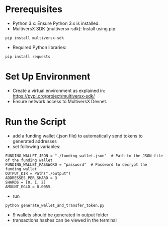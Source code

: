# Prerequisites

- Python 3.x: Ensure Python 3.x is installed.
- MultiversX SDK (multiversx-sdk): Install using pip:
```shell
pip install multiversx-sdk
```
- Required Python libraries:
```shell
pip install requests
```
# Set Up Environment
- Create a virtual environment as explained in: https://pypi.org/project/multiversx-sdk/
- Ensure network access to MultiversX Devnet.

# Run the Script
- add a funding wallet (.json file) to automatically send tokens to generated addresses
- set following variables:
```
FUNDING_WALLET_JSON = "./funding_wallet.json"  # Path to the JSON file of the funding wallet
FUNDING_WALLET_PASSWORD = "password"  # Password to decrypt the funding wallet
OUTPUT_DIR = Path("./output")
ADDRESSES_PER_SHARD = 3
SHARDS = [0, 1, 2]
AMOUNT_EGLD = 0.0055
```
- run
```shell
python generate_wallet_and_transfer_token.py
```
- 9 wallets should be generated in output folder
- transactions hashes can be viewed in the terminal